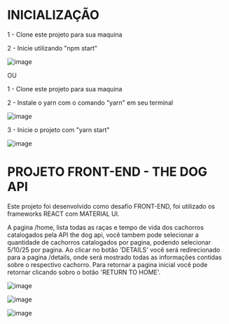 # INICIALIZAÇÃO 
  
1 - Clone este projeto para sua maquina

2 - Inicie utilizando "npm start"

![image](https://user-images.githubusercontent.com/55003168/184928151-585689fc-c079-418b-8f6c-63e7d51b2635.png)
 
OU
  
1 - Clone este projeto para sua maquina

2 - Instale o yarn com o comando "yarn" em seu terminal

![image](https://user-images.githubusercontent.com/55003168/184927282-ff4aee8c-b83f-4602-856a-f3fc44a45b4e.png)

3 - Inicie o projeto com "yarn start"

![image](https://user-images.githubusercontent.com/55003168/184927932-29293232-9123-4bc7-8308-db7398cbac7a.png)


# PROJETO FRONT-END - THE DOG API

Este projeto foi desenvolvido como desafio FRONT-END, foi utilizado os frameworks REACT com MATERIAL UI. 

A pagina /home, lista todas as raças e tempo de vida dos cachorros catalogados pela API the dog api, você tambem pode selecionar a quantidade de cachorros catalogados por pagina, podendo selecionar 5/10/25 por pagina. Ao clicar no botão 'DETAILS' você será redirecionado para a pagina /details, onde será mostrado todas as informações contidas sobre o respectivo cachorro. Para retornar a pagina inicial você pode retornar clicando sobro o botão 'RETURN TO HOME'. 

![image](https://user-images.githubusercontent.com/55003168/184941923-7685574a-579a-476a-a46c-60f6010e3d8b.png)

![image](https://user-images.githubusercontent.com/55003168/184966426-8c29bb4d-ffa7-4147-a680-0ffb8869cfcb.png)

![image](https://user-images.githubusercontent.com/55003168/184966631-2d685ac7-6764-4a7f-b9be-3a0b0e758a03.png)


